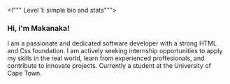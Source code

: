 
<!""" Level 1: simple bio and stats""">

### Hi, i'm Makanaka!
I am a passionate and dedicated software developer with a strong HTML and Css foundation. I am actively seeking internship opportunities to apply my skills in the real world, learn from experienced proffesionals, and contribute to innovate projects. Currently a student at the University of Cape Town.
